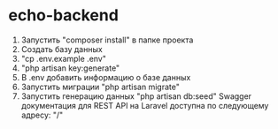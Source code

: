 # echo-backend
1. Запустить "composer install" в папке проекта
2. Создать базу данных
3. "cp .env.example .env"
4. "php artisan key:generate"
5. В .env добавить информацию о базе данных
6. Запустить миграции "php artisan migrate"
7. Запустить генерацию данных "php artisan db:seed"
Swagger документация для REST API на Laravel доступна по следующему адресу: "/"
